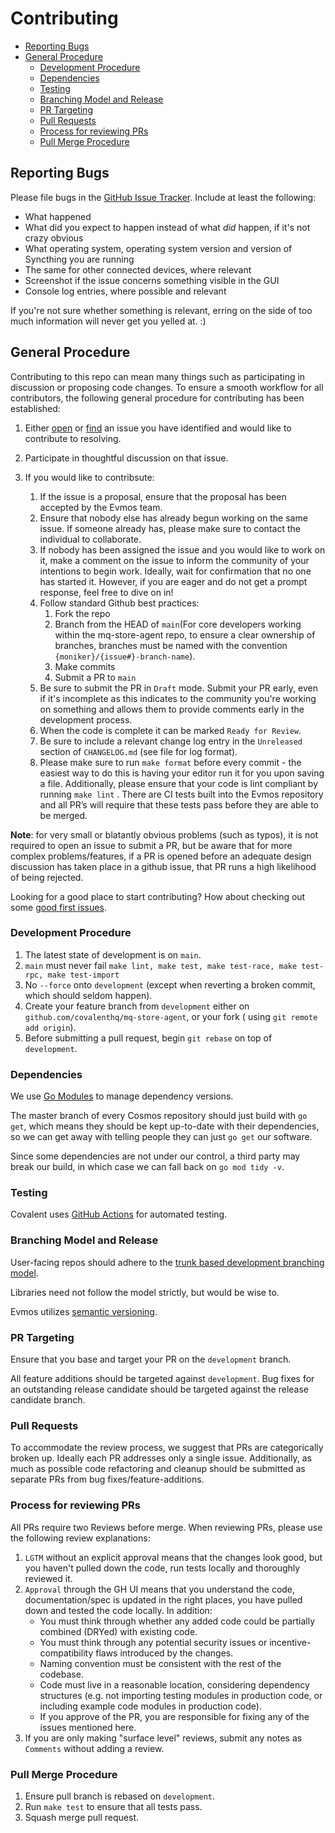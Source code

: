 # Contributing

* [Reporting Bugs](#bugs)
* [General Procedure](#general_procedure)
  * [Development Procedure](#dev_procedure)
  * [Dependencies](#dependencies)
  * [Testing](#testing)
  * [Branching Model and Release](#braching_model_and_release)
  * [PR Targeting](#pr_targeting)
  * [Pull Requests](#pull_requests)
  * [Process for reviewing PRs](#reviewing_prs)
  * [Pull Merge Procedure](#pull_merge_procedure)


## <span id="bugs">Reporting Bugs</span>

Please file bugs in the [GitHub Issue
Tracker](https://github.com/covalenthq/mq-store-agent). Include at
least the following:

 - What happened
 - What did you expect to happen instead of what *did* happen, if it's
   not crazy obvious
 - What operating system, operating system version and version of
   Syncthing you are running
 - The same for other connected devices, where relevant
 - Screenshot if the issue concerns something visible in the GUI
 - Console log entries, where possible and relevant

If you're not sure whether something is relevant, erring on the side of
too much information will never get you yelled at. :)


## <span id="general_procedure">General Procedure</span>

Contributing to this repo can mean many things such as participating in discussion or proposing code changes. To ensure a smooth workflow for all contributors, the following general procedure for contributing has been established:

1. Either [open](https://github.com/covalenthq/mq-store-agent/issues/new/choose)
   or [find](https://github.com/covalenthq/mq-store-agent/issues) an issue you have identified and would like to contribute to
   resolving.

2. Participate in thoughtful discussion on that issue.

3. If you would like to contribsute:
    1. If the issue is a proposal, ensure that the proposal has been accepted by the Evmos team.
    2. Ensure that nobody else has already begun working on the same issue. If someone already has, please make sure to
       contact the individual to collaborate.
    3. If nobody has been assigned the issue and you would like to work on it, make a comment on the issue to inform the
       community of your intentions to begin work. Ideally, wait for confirmation that no one has started it. However,
       if you are eager and do not get a prompt response, feel free to dive on in!
    4. Follow standard Github best practices:
        1. Fork the repo
        2. Branch from the HEAD of `main`(For core developers working within the mq-store-agent repo, to ensure a clear ownership of branches, branches must be named with the convention `{moniker}/{issue#}-branch-name`).
        3. Make commits
        4. Submit a PR to `main`
    5. Be sure to submit the PR in `Draft` mode. Submit your PR early, even if it's incomplete as this indicates to the community you're working on something and allows them to provide comments early in the development process.
    6. When the code is complete it can be marked `Ready for Review`.
    7. Be sure to include a relevant change log entry in the `Unreleased` section of `CHANGELOG.md` (see file for log
       format).
    8. Please make sure to run `make format` before every commit - the easiest way to do this is having your editor run it for you upon saving a file. Additionally, please ensure that your code is lint compliant by running `make lint` . There are CI tests built into the Evmos repository and all PR’s will require that these tests pass before they are able to be merged.

**Note**: for very small or blatantly obvious problems (such as typos), it is not required to open an issue to submit a
PR, but be aware that for more complex problems/features, if a PR is opened before an adequate design discussion has
taken place in a github issue, that PR runs a high likelihood of being rejected.

Looking for a good place to start contributing? How about checking out
some [good first issues](https://github.com/covalenthq/mq-store-agent/issues).

### <span id="dev_procedure">Development Procedure</span>

1. The latest state of development is on `main`.
2. `main` must never
   fail `make lint, make test, make test-race, make test-rpc, make test-import`
3. No `--force` onto `development` (except when reverting a broken commit, which should seldom happen).
4. Create your feature branch from `development` either on `github.com/covalenthq/mq-store-agent`, or your fork (
   using `git remote add origin`).
5. Before submitting a pull request, begin `git rebase` on top of `development`.


### <span id="dependencies">Dependencies</span>

We use [Go Modules](https://github.com/golang/go/wiki/Modules) to manage dependency versions.

The master branch of every Cosmos repository should just build with `go get`, which means they should be kept up-to-date
with their dependencies, so we can get away with telling people they can just `go get` our software.

Since some dependencies are not under our control, a third party may break our build, in which case we can fall back
on `go mod tidy -v`.

### <span id="testing">Testing</span>

Covalent uses [GitHub Actions](https://github.com/features/actions) for automated testing.

### <span id="braching_model_and_release">Branching Model and Release</span>

User-facing repos should adhere to the [trunk based development branching model](https://trunkbaseddevelopment.com/).

Libraries need not follow the model strictly, but would be wise to.

Evmos utilizes [semantic versioning](https://semver.org/).

### <span id="pr_targeting">PR Targeting</span>

Ensure that you base and target your PR on the `development` branch.

All feature additions should be targeted against `development`. Bug fixes for an outstanding release candidate should be
targeted against the release candidate branch.

### <span id="pull_requests">Pull Requests</span>

To accommodate the review process, we suggest that PRs are categorically broken up. Ideally each PR addresses only a
single issue. Additionally, as much as possible code refactoring and cleanup should be submitted as separate PRs from
bug fixes/feature-additions.

### <span id="reviewing_prs">Process for reviewing PRs</span>

All PRs require two Reviews before merge. When reviewing PRs, please use the following review explanations:

1. `LGTM` without an explicit approval means that the changes look good, but you haven't pulled down the code, run tests
   locally and thoroughly reviewed it.
2. `Approval` through the GH UI means that you understand the code, documentation/spec is updated in the right places,
   you have pulled down and tested the code locally. In addition:
    * You must think through whether any added code could be partially combined (DRYed) with existing code.
    * You must think through any potential security issues or incentive-compatibility flaws introduced by the changes.
    * Naming convention must be consistent with the rest of the codebase.
    * Code must live in a reasonable location, considering dependency structures (e.g. not importing testing modules in
      production code, or including example code modules in production code).
    * If you approve of the PR, you are responsible for fixing any of the issues mentioned here.
3. If you are only making "surface level" reviews, submit any notes as `Comments` without adding a review.

### <span id="pull_merge_procedure">Pull Merge Procedure</span>

1. Ensure pull branch is rebased on `development`.
2. Run `make test` to ensure that all tests pass.
3. Squash merge pull request.